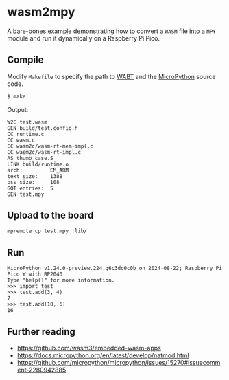 # wasm2mpy

A bare-bones example demonstrating how to convert a `WASM` file into a `MPY` module and run it dynamically on a Raspberry Pi Pico.

## Compile

Modify `Makefile` to specify the path to [WABT](https://github.com/WebAssembly/wabt/releases/latest) and the [MicroPython](https://github.com/micropython/micropython) source code.

```sh
$ make
```

Output:

```log
W2C test.wasm
GEN build/test.config.h
CC runtime.c
CC wasm.c
CC wasm2c/wasm-rt-mem-impl.c
CC wasm2c/wasm-rt-impl.c
AS thumb_case.S
LINK build/runtime.o
arch:         EM_ARM
text size:    1388
bss size:     108
GOT entries:  5
GEN test.mpy
```

## Upload to the board

```sh
mpremote cp test.mpy :lib/
```

## Run

```log
MicroPython v1.24.0-preview.224.g6c3dc0c0b on 2024-08-22; Raspberry Pi Pico W with RP2040
Type "help()" for more information.
>>> import test
>>> test.add(3, 4)
7
>>> test.add(10, 6)
16
```

## Further reading

- https://github.com/wasm3/embedded-wasm-apps
- https://docs.micropython.org/en/latest/develop/natmod.html
- https://github.com/micropython/micropython/issues/15270#issuecomment-2280942885

